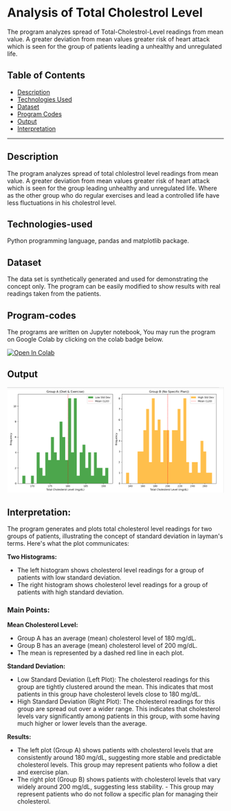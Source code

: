# Analysis of Total Cholestrol Level
The program analyzes spread of Total-Cholestrol-Level readings from mean value. A greater deviation from mean values greater risk of heart attack which is seen for the group of patients leading a unhealthy and unregulated life.

## Table of Contents

- [Description](#description)
- [Technologies Used](#technologies-used)
- [Dataset](#dataset)
- [Program Codes ](#program-codes)
- [Output](#output)
- [Interpretation](#interpretation)

---

## Description

The program analyzes spread of total chlolestrol level readings from mean value. A greater deviation from mean values greater risk of heart attack which is seen for the group leading unhealthy and unregulated life. Where as the other group who do regular exercises and lead a controlled life have less fluctuations in his cholestrol level.

## Technologies-used

Python programming language, pandas and matplotlib package.

## Dataset

The data set is synthetically generated and used for demonstrating the concept only. The program can be easily modified to show results with real readings taken from the patients.

## Program-codes

The programs are written on Jupyter notebook, You may run the program on Google Colab by clicking on the colab badge below.

[![Open In Colab](https://colab.research.google.com/assets/colab-badge.svg)](https://colab.research.google.com/github/Pragya-Ghosh/Prog1-VIS-Analysis-of-Total-Cholestrol-Level/blob/main/Prog1-VIS-Analysis-of-Total-Cholestrol-Level.ipynb)

## Output

![Program Output](output.png)

## Interpretation:

The program generates and plots total cholesterol level readings for two groups of patients, illustrating the concept of standard deviation in layman's terms. Here's what the plot communicates:

**Two Histograms:**
- The left histogram shows cholesterol level readings for a group of patients with low standard deviation.
- The right histogram shows cholesterol level readings for a group of patients with high standard deviation.

### Main Points:
**Mean Cholesterol Level:**
- Group A has an average (mean) cholesterol level of 180 mg/dL.
- Group B has an average (mean) cholesterol level of 200 mg/dL.
- The mean is represented by a dashed red line in each plot.

**Standard Deviation:**
- Low Standard Deviation (Left Plot): The cholesterol readings for this group are tightly clustered around the mean. This indicates that most patients in this group have cholesterol levels close to 180 mg/dL.
- High Standard Deviation (Right Plot): The cholesterol readings for this group are spread out over a wider range. This indicates that cholesterol levels vary significantly among patients in this group, with some having much higher or lower levels than the average.

**Results:**
- The left plot (Group A) shows patients with cholesterol levels that are consistently around 180 mg/dL, suggesting more stable and predictable cholesterol levels. This group may represent patients who follow a diet and exercise plan.
- The right plot (Group B) shows patients with cholesterol levels that vary widely around 200 mg/dL, suggesting less stability. - This group may represent patients who do not follow a specific plan for managing their cholesterol.


